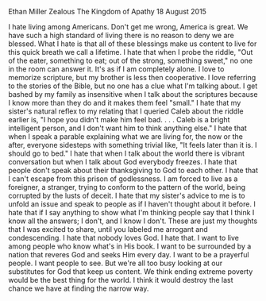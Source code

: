 Ethan Miller
Zealous
The Kingdom of Apathy
18 August 2015

I hate living among Americans. Don't get me wrong, America is great. We have such a high standard of living there is no reason to deny we are blessed. What I hate is that all of these blessings make us content to live for this quick breath we call a lifetime. I hate that when I probe the riddle, "Out of the eater, something to eat; out of the strong, something sweet," no one in the room can answer it. It's as if I am completely alone. I love to memorize scripture, but my brother is less then cooperative. I love referring to the stories of the Bible, but no one has a clue what I'm talking about. I get bashed by my family as insensitive when I talk about the scriptures because I know more than they do and it makes them feel "small." I hate that my sister's natural reflex to my relating that I queried Caleb about the riddle earlier is, "I hope you didn't make him feel bad. . . . Caleb is a bright intelligent person, and I don't want him to think anything else." I hate that when I speak a parable explaining what we are living for, the now or the after, everyone sidesteps with something trivial like, "It feels later than it is. I should go to bed." I hate that when I talk about the world there is vibrant conversation but when I talk about God everybody freezes. I hate that people don't speak about their thanksgiving to God to each other. I hate that I can't escape from this prison of godlessness. I am forced to live as a foreigner, a stranger, trying to conform to the pattern of the world, being corrupted by the lusts of deceit. I hate that my sister's advice to me is to unfold an issue and speak to people as if I haven't thought about it before. I hate that if I say anything to show what I'm thinking people say that I think I know all the answers; I don't, and I know I don't. These are just my thoughts that I was excited to share, until you labeled me arrogant and condescending. I hate that nobody loves God. I hate that. I want to live among people who know what's in His book. I want to be surrounded by a nation that reveres God and seeks Him every day. I want to be a prayerful people. I want people to see. But we're all too busy looking at our substitutes for God that keep us content. We think ending extreme poverty would be the best thing for the world. I think it would destroy the last chance we have at finding the narrow way.
